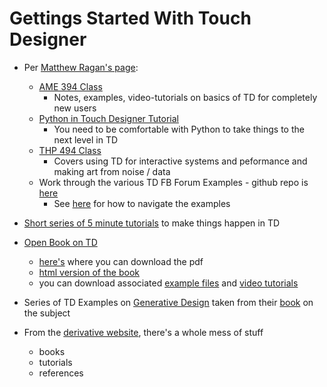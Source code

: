 Gettings Started With Touch Designer
======================

- Per [Matthew Ragan's page](https://matthewragan.com/teaching-resources/touchdesigner/):
    - [AME 394 Class](https://matthewragan.com/teaching-resources/touchdesigner/ame-394-compositional-and-computational-principles-for-media-arts/)
        - Notes, examples, video-tutorials on basics of TD for completely new users
    - [Python in Touch Designer Tutorial](https://matthewragan.com/teaching-resources/touchdesigner/python-in-touchdesigner/)
        - You need to be comfortable with Python to take things to the next level in TD
    - [THP 494 Class](https://matthewragan.com/teaching-resources/touchdesigner/thp-494-598-generative-media-for-live-performance/)
        - Covers using TD for interactive systems and peformance and making art from noise / data
    - Work through the various TD FB Forum Examples - github repo is [here](https://github.com/raganmd/td_fb_forum_examples)
        - See [here](https://matthewragan.com/2016/09/26/exploring-examples-from-the-forum-touchdesigner/) for how to navigate the examples 

- [Short series of 5 minute tutorials](https://www.derivative.ca/wiki088/index.php?title=Category:Tutorials#...In_About_5_Minutes) to make things happen in TD

- [Open Book on TD](https://github.com/nVoid/Introduction-to-touchdesigner)
    - [here's](https://www.gitbook.com/book/nvoid/introduction-to-touchdesigner/details) where you can download the pdf
    - [html version of the book](https://nvoid.gitbooks.io/introduction-to-touchdesigner/content/)
    - you can download associated [example files](https://d31vryd1jmut49.cloudfront.net/Introduction_to_TouchDesigner.zip) and [video tutorials](https://vimeo.com/channels/845218) 

- Series of TD Examples on [Generative Design](http://www.derivative.ca/wiki088/index.php?title=Generative_Design) taken from their [book](http://www.generative-gestaltung.de/lang/en) on the subject

- From the [derivative website](https://www.derivative.ca/Education/), there's a whole mess of stuff
    - books
    - tutorials
    - references
